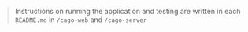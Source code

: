 > Instructions on running the application and testing are written in each `README.md` in `/cago-web` and `/cago-server`
